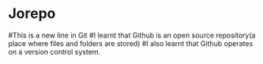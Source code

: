 # Jorepo
#This is a new line in Git 
#I learnt that Github is an open source repository(a place where files and folders are stored)
#I also learnt that Github operates on a version control system.
